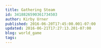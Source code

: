 ```yaml
---
title: Gathering Steam
id: 3418826590361734503
author: Kirby Urner
published: 2016-06-20T17:45:00.001-07:00
updated: 2016-06-21T17:27:13.201-07:00
blog: world_game
tags: 
---
```


